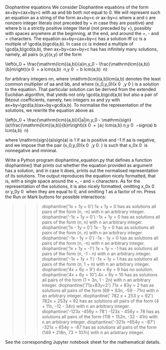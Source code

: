 Diophantine equations
We consider Diophantine equations of the form ax+by=cax+by=c with aa and bb both not equal to 0. We will represent such an equation as a string of the form ax+by=c or ax-by=c where a and c are nonzero integer literals (not preceded by + in case they are positive) and where b is a strictly positive integer literal (not preceded by +), possibly with spaces anywhere at the beginning, at the end, and around the +, - and = characters. The equation ax+by=cax+by=c has a solution iff cc is a multiple of \gcd(a,b)gcd(a,b). In case cc is indeed a multiple of \gcd(a,b)gcd(a,b), then ax+by=cax+by=c has has infinitely many solutions, namely, all pairs (x,y)(x,y) of the form


\left(x_0 + \frac{\mathrm{lcm}(a,b)}{a}n,y_0 - \frac{\mathrm{lcm}(a,b)}{b}n\right)(x 
0
​
 + 
a
lcm(a,b)
​
 n,y 
0
​
 − 
b
lcm(a,b)
​
 n)


for arbitrary integers nn, where \mathrm{lcm}(a,b)lcm(a,b) denotes the least common multiplier of aa and bb, and where (x_0,y_0)(x 
0
​
 ,y 
0
​
 ) is a solution to the equation. That particular solution can be derived from the extended Euclidian algorithm, that yields not only \gcd(a,b)gcd(a,b) but also a pair of Bézout coefficients, namely, two integers xx and yy with ax+by=\gcd(a,b)ax+by=gcd(a,b). To normalise the representation of the solutions, we rewrite the equation above as

\left(x_0 + \frac{\mathrm{lcm}(a,b)}{|a|}n,y_0 - \mathrm{sign}(a)\frac{\mathrm{lcm}(a,b)}{b}n\right)(x 
0
​
 + 
∣a∣
lcm(a,b)
​
 n,y 
0
​
 −sign(a) 
b
lcm(a,b)
​
 n)

where \mathrm{sign}(a)sign(a) is 1 if aa is positive and -1 if aa is negative, and we impose that the pair (x_0,y_0)(x 
0
​
 ,y 
0
​
 ) is such that x_0x 
0
​
  is nonnegative and minimal.

Write a Python program diophantine_equation.py that defines a function diophantine() that prints out whether the equation provided as argument has a solution, and in case it does, prints out the normalised representation of its solutions. The output reproduces the equation nicely formatted, that is, with a single space around the +, - and = characters. As for the representation of the solutions, it is also nicely formatted, omitting x_0x 
0
​
  or y_0y 
0
​
  when they are equal to 0, and omitting 1 as a factor of nn. Press the Run or Mark buttons for possible interactions:

>>> diophantine('1x + 1y = 0')
1x + 1y = 0 has as solutions all pairs of the form
    (n, -n) with n an arbitrary integer.
>>> diophantine('-1x + 1y = 0')
-1x + 1y = 0 has as solutions all pairs of the form
    (n, n) with n an arbitrary integer.
>>> diophantine('1x - 1y = 0')
1x - 1y = 0 has as solutions all pairs of the form
    (n, n) with n an arbitrary integer.
>>> diophantine('-1x - 1y = 0')
-1x - 1y = 0 has as solutions all pairs of the form
    (n, -n) with n an arbitrary integer.
>>> diophantine('1x + 1y = -1')
1x + 1y = -1 has as solutions all pairs of the form
    (n, -1 - n) with n an arbitrary integer.
>>> diophantine('-1x + 1y = 1')
-1x + 1y = 1 has as solutions all pairs of the form
    (n, 1 + n) with n an arbitrary integer.
>>> diophantine('4x + 6y = 9')
4x + 6y = 9 has no solution.
>>> diophantine('4x + 6y = 10')
4x + 6y = 10 has as solutions all pairs of the form
    (1 + 3n, 1 - 2n) with n an arbitrary integer.
>>> diophantine('71x+83y=2')
71x + 83y = 2 has as solutions all pairs of the form
    (69 + 83n, -59 - 71n) with n an arbitrary integer.
>>> diophantine(' 782 x + 253 y = 92')
782x + 253y = 92 has as solutions all pairs of the form
    (4 + 11n, -12 - 34n) with n an arbitrary integer.
>>> diophantine('-123x -456y = 78')
-123x - 456y = 78 has as solutions all pairs of the form
    (118 + 152n, -32 - 41n) with n an arbitrary integer.
>>> diophantine('-321x +654y = -87')
-321x + 654y = -87 has as solutions all pairs of the form
    (149 + 218n, 73 + 107n) with n an arbitrary integer.

See the corresponding Jupyter notebook sheet for the mathematical details.